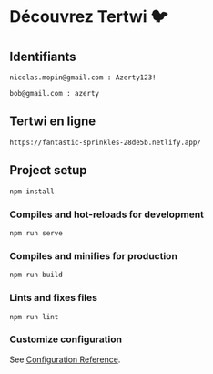 # Découvrez Tertwi 🐦

## Identifiants
```
nicolas.mopin@gmail.com : Azerty123!
```
```
bob@gmail.com : azerty
```

## Tertwi en ligne
```
https://fantastic-sprinkles-28de5b.netlify.app/
```

## Project setup
```
npm install
```

### Compiles and hot-reloads for development
```
npm run serve
```

### Compiles and minifies for production
```
npm run build
```

### Lints and fixes files
```
npm run lint
```

### Customize configuration
See [Configuration Reference](https://cli.vuejs.org/config/).
